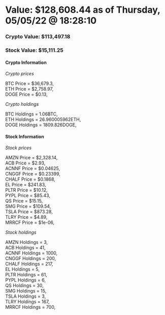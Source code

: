# Value: $128,608.44 as of Thursday, 05/05/22 @ 18:28:10 

### Crypto Value: $113,497.18

### Stock Value: $15,111.25

#### Crypto Information 
*Crypto prices* 

BTC Price = $36,679.3,  
ETH Price = $2,758.97,  
DOGE Price = $0.13,  


*Crypto holdings* 

BTC Holdings = 1.06BTC,  
ETH Holdings = 26.960005962ETH,  
DOGE Holdings = 1809.826DOGE,  


#### Stock Information 

*Stock prices* 

AMZN Price = $2,328.14,  
ACB Price = $2.93,  
ACNNF Price = $0.04625,  
CNGGF Price = $0.23399,  
CHALF Price = $0.1868,  
EL Price = $241.83,  
PLTR Price = $10.12,  
PYPL Price = $85.43,  
QS Price = $15.15,  
SMG Price = $109.54,  
TSLA Price = $873.28,  
TLRY Price = $4.89,  
MRRCF Price = $1e-06,  


*Stock holdings* 

AMZN Holdings = 3,  
ACB Holdings = 41,  
ACNNF Holdings = 1000,  
CNGGF Holdings = 200,  
CHALF Holdings = 217,  
EL Holdings = 5,  
PLTR Holdings = 61,  
PYPL Holdings = 6,  
QS Holdings = 30,  
SMG Holdings = 15,  
TSLA Holdings = 3,  
TLRY Holdings = 167,  
MRRCF Holdings = 700,  


